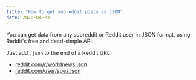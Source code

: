 ```yaml
---
title: "How to get subreddit posts as JSON"
date: 2020-04-23
---
```

You can get data from any subreddit or Reddit user in JSON format, using Reddit's free and dead-simple API.

Just add `.json` to the end of a Reddit URL:

- [reddit.com/r/worldnews.json](https://reddit.com/r/worldnews.json)
- [reddit.com/user/spez.json](https://www.reddit.com/user/spez.json)
